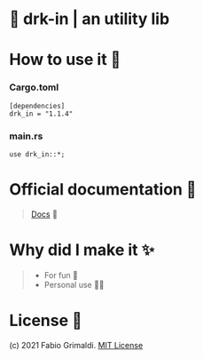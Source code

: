# 🦀 drk-in | an utility lib

# How to use it 🔨
### Cargo.toml
```
[dependencies]
drk_in = "1.1.4" 
```
### main.rs
```
use drk_in::*;
```

# Official documentation 💼
> <a href="https://docs.rs/drk-in/">Docs</a> 💖

# Why did I make it ✨
> <ul>
  > <li>For fun 👀</li>
  > <li>Personal use 👨‍💻</li>
> </ul>

# License 📑 
(c) 2021 Fabio Grimaldi. [MIT License](https://tldrlegal.com/license/mit-license)
